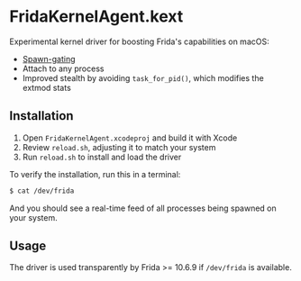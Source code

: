 # FridaKernelAgent.kext

Experimental kernel driver for boosting Frida's capabilities on macOS:

- [Spawn-gating](https://gist.github.com/oleavr/ae7bcbbb9179852a4731)
- Attach to any process
- Improved stealth by avoiding `task_for_pid()`, which modifies the extmod stats

## Installation

1. Open `FridaKernelAgent.xcodeproj` and build it with Xcode
2. Review `reload.sh`, adjusting it to match your system
3. Run `reload.sh` to install and load the driver

To verify the installation, run this in a terminal:

```sh
$ cat /dev/frida
```

And you should see a real-time feed of all processes being spawned on
your system.

## Usage

The driver is used transparently by Frida >= 10.6.9 if `/dev/frida` is
available.
